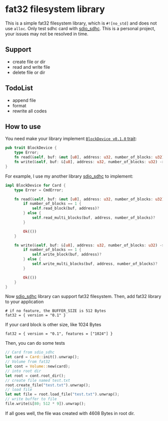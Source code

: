 # fat32 filesystem library

This is a simple fat32 filesystem library, which is `#![no_std]` and does not use `alloc`. 
Only test sdhc card with [sdio_sdhc](https://github.com/play-stm32/sdio_sdhc). 
This is a personal project, your issues may not be resolved in time.

## Support 
* create file or dir
* read and write file
* delete file or dir

## TodoList 
* append file
* format
* rewrite all codes

## How to use

You need make your library implement [`BlockDevice v0.1.0` trait](https://github.com/play-stm32/block_device):

```rust
pub trait BlockDevice {
    type Error;
    fn read(&self, buf: &mut [u8], address: u32, number_of_blocks: u32) -> Result<(), Self::Error>;
    fn write(&self, buf: &[u8], address: u32, number_of_blocks: u32) -> Result<(), Self::Error>;
}
```

For example, I use my another library [sdio_sdhc](https://github.com/play-stm32/sdio_sdhc) to implement:

```rust
impl BlockDevice for Card {
    type Error = CmdError;

    fn read(&self, buf: &mut [u8], address: u32, number_of_blocks: u32) -> Result<(), Self::Error> {
        if number_of_blocks == 1 {
            self.read_block(buf, address)?
        } else {
            self.read_multi_blocks(buf, address, number_of_blocks)?
        }

        Ok(())
    }

    fn write(&self, buf: &[u8], address: u32, number_of_blocks: u32) -> Result<(), Self::Error> {
        if number_of_blocks == 1 {
            self.write_block(buf, address)?
        } else {
            self.write_multi_blocks(buf, address, number_of_blocks)?
        }

        Ok(())
    }
}
```

Now [sdio_sdhc](https://github.com/play-stm32/sdio_sdhc) library can support fat32 filesystem. 
Then, add fat32 library to your application

```
# if no feature, the BUFFER_SIZE is 512 Bytes
fat32 = { version = "0.1" }
```

If your card block is other size, like 1024 Bytes

```
fat32 = { version = "0.1", features = ["1024"] }
```

Then, you can do some tests

```rust
// Card from sdio_sdhc
let card = Card::init().unwrap();
// Volume from fat32
let cont = Volume::new(card);
// into root dir
let root = cont.root_dir();
// create file named test.txt
root.create_file("test.txt").unwrap();
// load file
let mut file = root.load_file("test.txt").unwrap();
// write buffer to file
file.write(&[80; 512 * 9]).unwrap();
```

If all goes well, the file was created with 4608 Bytes in root dir.
